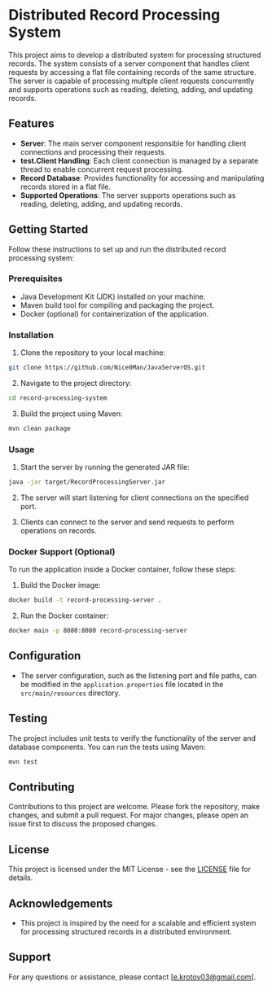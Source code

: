 # Distributed Record Processing System

This project aims to develop a distributed system for processing structured records. The system consists of a server component that handles client requests by accessing a flat file containing records of the same structure. The server is capable of processing multiple client requests concurrently and supports operations such as reading, deleting, adding, and updating records.

## Features

- **Server**: The main server component responsible for handling client connections and processing their requests.
- **test.Client Handling**: Each client connection is managed by a separate thread to enable concurrent request processing.
- **Record Database**: Provides functionality for accessing and manipulating records stored in a flat file.
- **Supported Operations**: The server supports operations such as reading, deleting, adding, and updating records.

## Getting Started

Follow these instructions to set up and run the distributed record processing system:

### Prerequisites

- Java Development Kit (JDK) installed on your machine.
- Maven build tool for compiling and packaging the project.
- Docker (optional) for containerization of the application.

### Installation

1. Clone the repository to your local machine:

```bash
git clone https://github.com/Nice0Man/JavaServerOS.git
```

2. Navigate to the project directory:
```bash
cd record-processing-system 
```
3. Build the project using Maven:
```bash
mvn clean package
```

### Usage

1. Start the server by running the generated JAR file:

```bash
java -jar target/RecordProcessingServer.jar
```
2. The server will start listening for client connections on the specified port.

3. Clients can connect to the server and send requests to perform operations on records.

### Docker Support (Optional)

To run the application inside a Docker container, follow these steps:

1. Build the Docker image:
```bash
docker build -t record-processing-server .
```
2. Run the Docker container:
```bash
docker main -p 8080:8080 record-processing-server
```

## Configuration

- The server configuration, such as the listening port and file paths, can be modified in the `application.properties` file located in the `src/main/resources` directory.

## Testing

The project includes unit tests to verify the functionality of the server and database components. You can run the tests using Maven:

```bash
mvn test
```

## Contributing

Contributions to this project are welcome. Please fork the repository, make changes, and submit a pull request. For major changes, please open an issue first to discuss the proposed changes.

## License

This project is licensed under the MIT License - see the [LICENSE](LICENSE) file for details.

## Acknowledgements

- This project is inspired by the need for a scalable and efficient system for processing structured records in a distributed environment.

## Support

For any questions or assistance, please contact [e.krotov03@gmail.com].
